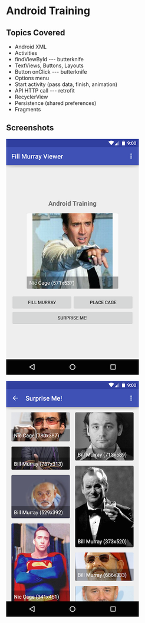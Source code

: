 # Android Training

## Topics Covered

- Android XML
- Activities
- findViewById --- butterknife
- TextViews, Buttons, Layouts
- Button onClick --- butterknife
- Options menu
- Start activity (pass data, finish, animation)
- API HTTP call --- retrofit
- RecyclerView
- Persistence (shared preferences)
- Fragments

## Screenshots

![Alt text](/docs/1_home.png?raw=true "Home")

![Alt text](/docs/2_image_list.png?raw=true "Image List")
